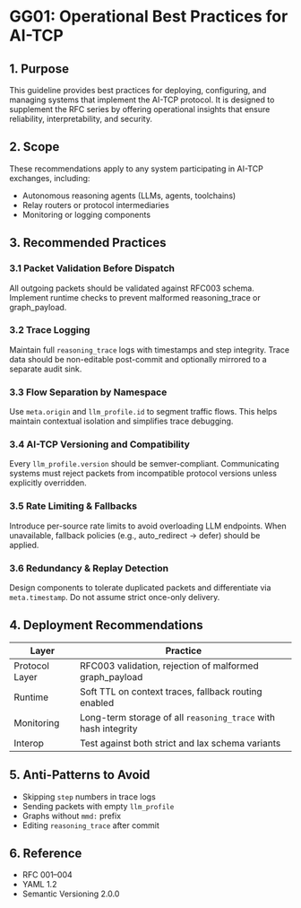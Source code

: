# GG01: Operational Best Practices for AI-TCP

## 1. Purpose

This guideline provides best practices for deploying, configuring, and managing systems that implement the AI-TCP protocol. It is designed to supplement the RFC series by offering operational insights that ensure reliability, interpretability, and security.

## 2. Scope

These recommendations apply to any system participating in AI-TCP exchanges, including:

- Autonomous reasoning agents (LLMs, agents, toolchains)
- Relay routers or protocol intermediaries
- Monitoring or logging components

## 3. Recommended Practices

### 3.1 Packet Validation Before Dispatch

All outgoing packets should be validated against RFC003 schema. Implement runtime checks to prevent malformed reasoning_trace or graph_payload.

### 3.2 Trace Logging

Maintain full `reasoning_trace` logs with timestamps and step integrity. Trace data should be non-editable post-commit and optionally mirrored to a separate audit sink.

### 3.3 Flow Separation by Namespace

Use `meta.origin` and `llm_profile.id` to segment traffic flows. This helps maintain contextual isolation and simplifies trace debugging.

### 3.4 AI-TCP Versioning and Compatibility

Every `llm_profile.version` should be semver-compliant. Communicating systems must reject packets from incompatible protocol versions unless explicitly overridden.

### 3.5 Rate Limiting & Fallbacks

Introduce per-source rate limits to avoid overloading LLM endpoints. When unavailable, fallback policies (e.g., auto_redirect → defer) should be applied.

### 3.6 Redundancy & Replay Detection

Design components to tolerate duplicated packets and differentiate via `meta.timestamp`. Do not assume strict once-only delivery.

## 4. Deployment Recommendations

| Layer | Practice |
|-------|----------|
| Protocol Layer | RFC003 validation, rejection of malformed graph_payload |
| Runtime        | Soft TTL on context traces, fallback routing enabled |
| Monitoring     | Long-term storage of all `reasoning_trace` with hash integrity |
| Interop        | Test against both strict and lax schema variants |

## 5. Anti-Patterns to Avoid

- Skipping `step` numbers in trace logs
- Sending packets with empty `llm_profile`
- Graphs without `mmd:` prefix
- Editing `reasoning_trace` after commit

## 6. Reference

- RFC 001–004
- YAML 1.2
- Semantic Versioning 2.0.0
